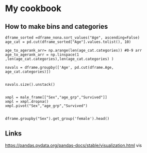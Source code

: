 
# My cookbook

## How to make bins and categories

```
dframe_sorted =dframe_nona.sort_values("Age", ascending=False)
age_cat = pd.cut(dframe_sorted["Age"].values.tolist(), 10)

age_to_agerank_arr= np.arange(len(age_cat.categories)) #0-9 arr
age_to_agerank_arr = np.linspace(1 ,len(age_cat.categories),len(age_cat.categories) )

navals = dframe.groupby(['Age', pd.cut(dframe.Age, age_cat.categories)])


navals.size().unstack()


xmpl = male_frame[["Sex","age_grp","Survived"]]
xmpl = xmpl.dropna()
xmpl.pivot("Sex","age_grp","Survived")


dframe.groupby("Sex").get_group('female').head()
```



## Links
https://pandas.pydata.org/pandas-docs/stable/visualization.html vis